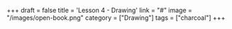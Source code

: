 +++
draft = false
title = 'Lesson 4 - Drawing'
link = "#"
image = "/images/open-book.png"
category = ["Drawing"]
tags = ["charcoal"]
+++
